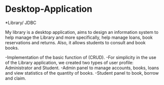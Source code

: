 # Desktop-Application
*Library/ JDBC


My library is a desktop application, aims to design an information system to help manage the Library and more specifically, help manage loans, book reservations and returns. Also, it allows students to consult and book books. 

-Implementation of the basic function of (CRUD). 
-For simplicity in the use of the Library application, we created two types of user profile: Administrator and Student. 
-Admin panel to manage accounts, books, loans and view statistics of the quantity of books. 
-Student panel to book, borrow and claim.
